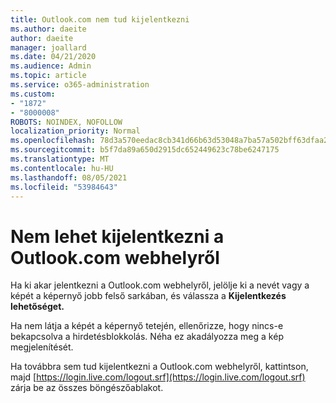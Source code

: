 ```yaml
---
title: Outlook.com nem tud kijelentkezni
ms.author: daeite
author: daeite
manager: joallard
ms.date: 04/21/2020
ms.audience: Admin
ms.topic: article
ms.service: o365-administration
ms.custom:
- "1872"
- "8000008"
ROBOTS: NOINDEX, NOFOLLOW
localization_priority: Normal
ms.openlocfilehash: 78d3a570eedac8cb341d66b63d53048a7ba57a502bff63dfaa2148e087390289
ms.sourcegitcommit: b5f7da89a650d2915dc652449623c78be6247175
ms.translationtype: MT
ms.contentlocale: hu-HU
ms.lasthandoff: 08/05/2021
ms.locfileid: "53984643"
---
```

# <a name="unable-to-sign-out-of-outlookcom"></a>Nem lehet kijelentkezni a Outlook.com webhelyről

Ha ki akar jelentkezni a Outlook.com webhelyről, jelölje ki a nevét vagy a képét a képernyő jobb felső sarkában, és válassza a **Kijelentkezés lehetőséget.**

Ha nem látja a képét a képernyő tetején, ellenőrizze, hogy nincs-e bekapcsolva a hirdetésblokkolás. Néha ez akadályozza meg a kép megjelenítését.

Ha továbbra sem tud kijelentkezni a Outlook.com webhelyről, kattintson, majd [https://login.live.com/logout.srf](https://login.live.com/logout.srf) zárja be az összes böngészőablakot.